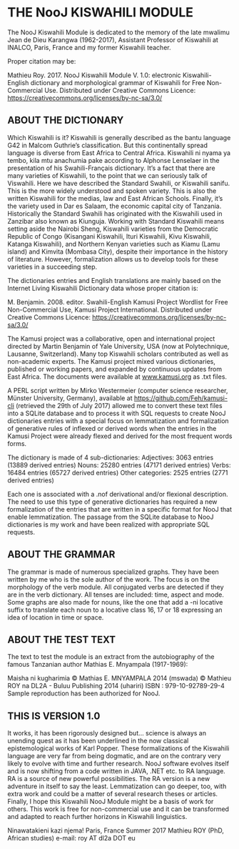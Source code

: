 # THE NooJ KISWAHILI MODULE

The NooJ Kiswahili Module is dedicated to the memory of the late mwalimu Jean de Dieu Karangwa (1962-2017), Assistant Professor of Kiswahili at INALCO, Paris, France and my former Kiswahili teacher.

Proper citation may be: 

Mathieu Roy. 2017. NooJ Kiswahili Module V. 1.0: electronic Kiswahili-English dictionary and morphological grammar of Kiswahili for Free Non-Commercial Use.
Distributed under Creative Commons Licence: https://creativecommons.org/licenses/by-nc-sa/3.0/

## ABOUT THE DICTIONARY
Which Kiswahili is it?
Kiswahili is generally described as the bantu language G42 in Malcom Guthrie’s classification. But this continentally spread language is diverse from East Africa to Central Africa. Kiswahili ni nyama ya tembo, kila mtu anachumia pake according to Alphonse Lenselaer in the presentation of his Swahili-Français dictionary. It’s a fact that there are many varieties of Kiswahili, to the point that we can seriously talk of Viswahili. Here we have described the Standard Swahili, or Kiswahili sanifu. This is the more widely understood and spoken variety. This is also the written Kiswahili for the medias, law and East African Schools. Finally, it’s the variety used in Dar es Salaam, the economic capital city of Tanzania. Historically the Standard Swahili has originated with the Kiswahili used in Zanzibar also known as Kiunguja.
Working with Standard Kiswahili means setting aside the Nairobi Sheng, Kiswahili varieties from the Democratic Republic of Congo (Kisangani Kiswahili, Ituri Kiswahili, Kivu Kiswahili, Katanga Kiswahili), and Northern Kenyan varieties such as Kiamu (Lamu island) and Kimvita (Mombasa City), despite their importance in the history of literature. However, formalization allows us to develop tools for these varieties in a succeeding step.

The dictionaries entries and English translations are mainly based on the Internet Living Kiswahili Dictionary data whose proper citation is:

M. Benjamin. 2008. editor. Swahili-English Kamusi Project Wordlist for Free Non-Commercial Use, Kamusi Project International.
Distributed under Creative Commons Licence: https://creativecommons.org/licenses/by-nc-sa/3.0/

The Kamusi project was a collaborative, open and international project directed by Martin Benjamin of Yale University, USA (now at Polytechnique, Lausanne, Switzerland). Many top Kiswahili scholars contributed as well as non-academic experts. The Kamusi project mixed various dictionaries, published or working papers, and expanded by continuous updates from East Africa. The documents were available at www.kamusi.org as .txt files.

A PERL script written by Mirko Westermeier (computer science researcher, Münster University, Germany), available at https://github.com/Feh/kamusi-cli (retrieved the 29th of July 2017) allowed me to convert these text files into a SQLite database and to process it with SQL requests to create NooJ dictionaries entries with a special focus on lemmatization and formalization of generative rules of inflexed or derived words when the entries in the Kamusi Project were already flexed and derived for the most frequent words forms.

The dictionary is made of 4 sub-dictionaries:
Adjectives: 3063 entries (13889 derived entries)
Nouns: 25280 entries (47171 derived entries)
Verbs: 16484 entries (65727 derived entries)
Other categories: 2525 entries (2771 derived entries)

Each one is associated with a .nof derivational and/or flexional description. The need to use this type of generative dictionaries has required a new formalization of the entries that are written in a specific format for NooJ that enable lemmatization. The passage from the SQLite database to NooJ dictionaries is my work and have been realized with appropriate SQL requests.

## ABOUT THE GRAMMAR
The grammar is made of numerous specialized graphs. They have been written by me who is the sole author of the work. The focus is on the morphology of the verb module. All conjugated verbs are detected if they are in the verb dictionary. All tenses are included: time, aspect and mode. Some graphs are also made for nouns, like the one that add a -ni locative suffix to translate each noun to a locative class 16, 17 or 18 expressing an idea of location in time or space.

## ABOUT THE TEST TEXT
The text to test the module is an extract from the autobiography of the famous Tanzanian author Mathias E. Mnyampala (1917-1969):

Maisha ni kugharimia © Mathias E. MNYAMPALA 2014 (mswada) © Mathieu ROY na DL2A - Buluu Publishing 2014 (uhariri) ISBN : 979-10-92789-29-4
Sample reproduction has been authorized for NooJ.

## THIS IS VERSION 1.0
It works, it has been rigorously designed but… science is always an unending quest as it has been underlined in the now classical epistemological works of Karl Popper. These formalizations of the Kiswahili language are very far from being dogmatic, and are on the contrary very likely to evolve with time and further research.
NooJ software evolves itself and is now shifting from a code written in JAVA, .NET etc. to RA language. RA is a source of new powerful possibilities. The RA version is a new adventure in itself to say the least.
Lemmatization can go deeper, too, with extra work and could be a matter of several research theses or articles.
Finally, I hope this Kiswahili NooJ Module might be a basis of work for others. This work is free for non-commercial use and it can be transformed and adapted to reach further horizons in Kiswahili linguistics.

Ninawatakieni kazi njema!
Paris, France
Summer 2017
Mathieu ROY (PhD, African studies) 
e-mail: roy AT dl2a DOT eu
